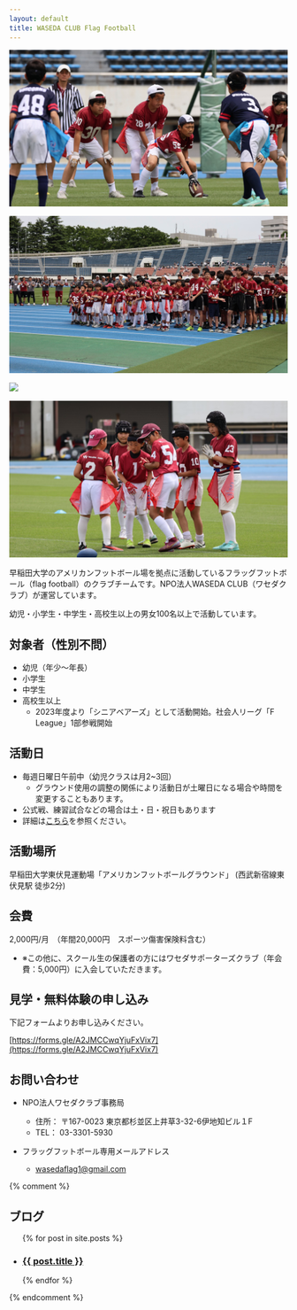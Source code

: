 ```yaml
---
layout: default
title: WASEDA CLUB Flag Football
---
```


<div class="img-frame">
   <div class="img-01"><p><img src="assets/images/main_visual_1.jpeg"></p></div>
   <div class="img-02"><p><img src="assets/images/main_visual_2.jpeg"></p></div>
   <div class="img-03"><p><img src="assets/images/main_visual_3.jpeg"></p></div>
   <div class="img-04"><p><img src="assets/images/main_visual_4.jpeg"></p></div>
</div>


早稲田大学のアメリカンフットボール場を拠点に活動しているフラッグフットボール（flag football）のクラブチームです。NPO法人WASEDA CLUB（ワセダクラブ）が運営しています。

幼児・小学生・中学生・高校生以上の男女100名以上で活動しています。


<!-- NPO法人ワセダクラブ フラッグフットボールスクールの活動記録。東京都西東京市東伏見の早稲田大学グランドを中心に幼児・小学生・中学生から大人まで100名以上で活動中 -->



対象者（性別不問）
-------------------

* 幼児（年少～年長）
* 小学生
* 中学生
* 高校生以上
  - 2023年度より「シニアベアーズ」として活動開始。社会人リーグ「F League」1部参戦開始



活動日
---------

* 毎週日曜日午前中（幼児クラスは月2~3回）
  - グラウンド使用の調整の関係により活動日が土曜日になる場合や時間を変更することもあります。
* 公式戦、練習試合などの場合は土・日・祝日もあります
* 詳細は[こちら](/schedule.html)を参照ください。


活動場所
---------

早稲田大学東伏見運動場「アメリカンフットボールグラウンド」
 (西武新宿線東伏見駅 徒歩2分)



会費
---------

2,000円/月　（年間20,000円　スポーツ傷害保険料含む）
  - ※この他に、スクール生の保護者の方にはワセダサポーターズクラブ（年会費：5,000円）に入会していただきます。


見学・無料体験の申し込み
---------------------------

下記フォームよりお申し込みください。

[https://forms.gle/A2JMCCwqYjuFxVix7](https://forms.gle/A2JMCCwqYjuFxVix7)


お問い合わせ
----------------------------------------------------

* NPO法人ワセダクラブ事務局
  - 住所： 〒167-0023 東京都杉並区上井草3-32-6伊地知ビル１F
  - TEL： 03-3301-5930

* フラッグフットボール専用メールアドレス
  - [wasedaflag1@gmail.com](mailto:wasedaflag1@gmail.com)


{% comment %}

ブログ
-------------------------
<ul>
  {% for post in site.posts %}
    <li>
      <h3><a href="{{ post.url }}">{{ post.title }}</a></h3>
    </li>
  {% endfor %}
</ul>

{% endcomment %}
